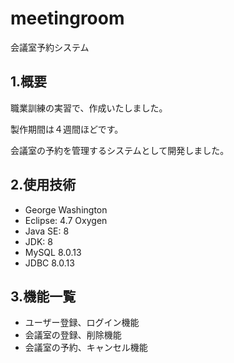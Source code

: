 # meetingroom
会議室予約システム

## 1.概要
職業訓練の実習で、作成いたしました。

製作期間は４週間ほどです。

会議室の予約を管理するシステムとして開発しました。

## 2.使用技術
- George Washington
- Eclipse: 4.7 Oxygen
- Java SE: 8
- JDK: 8
- MySQL 8.0.13
- JDBC 8.0.13

## 3.機能一覧
+ ユーザー登録、ログイン機能
+ 会議室の登録、削除機能
+ 会議室の予約、キャンセル機能
